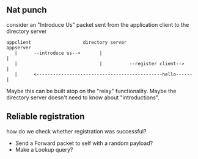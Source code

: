 ## Nat punch

consider an "Introduce Us" packet sent from the application client to the directory server

```
appclient                   directory server                      appserver
   |      --introduce us-->       |                                   |
   |                              |          --register client-->     |
   |      <----------------------------------------------hello------  |
```

Maybe this can be built atop on the "relay" functionality. Maybe the directory server doesn't
need to know about "introductions".

## Reliable registration

how do we check whether registration was successful?
- Send a Forward packet to self with a random payload?
- Make a Lookup query?
